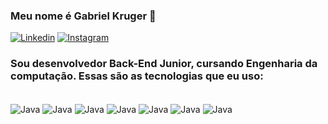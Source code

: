 
### Meu nome é Gabriel Kruger 👊 
     
[![Linkedin](https://img.shields.io/badge/LinkedIn-0077B5?style=for-the-badge&logo=linkedin&logoColor=white)](https://www.linkedin.com/in/gabriel-kruger-8b57a1224/) 
[![Instagram](https://img.shields.io/badge/Instagram-E4405F?style=for-the-badge&logo=instagram&logoColor=white)](https://www.instagram.com/krugerxzz/)


### Sou desenvolvedor Back-End Junior, cursando Engenharia da computação. Essas são as tecnologias que eu uso: 

<div style="display: inline_block"><br/>
    <img align="center" alt="Java" src="https://img.shields.io/badge/Java-ED8B00?style=for-the-badge&logo=java&logoColor=white" /> 
    <img align="center" alt="Java" src="https://img.shields.io/badge/Python-3776AB?style=for-the-badge&logo=python&logoColor=white" />
    <img align="center" alt="Java" src="https://img.shields.io/badge/Node.js-43853D?style=for-the-badge&logo=node.js&logoColor=white" />
    <img align="center" alt="Java" src="https://img.shields.io/badge/Django-092E20?style=for-the-badge&logo=django&logoColor=white" />
    <img align="center" alt="Java" src="https://img.shields.io/badge/Spring-6DB33F?style=for-the-badge&logo=spring&logoColor=white" />
    <img align="center" alt="Java" src="https://img.shields.io/badge/MongoDB-4EA94B?style=for-the-badge&logo=mongodb&logoColor=white" />
    <img align="center" alt="Java" src="https://img.shields.io/badge/MySQL-00000F?style=for-the-badge&logo=mysql&logoColor=white" />
<div/><br/>

    
